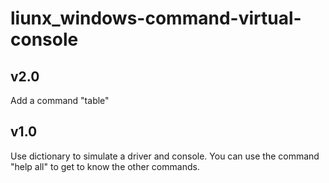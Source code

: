 # liunx_windows-command-virtual-console
## v2.0
Add a command "table"

## v1.0
Use dictionary to simulate a driver and console.
You can use the command "help all" to get to know the other commands.
